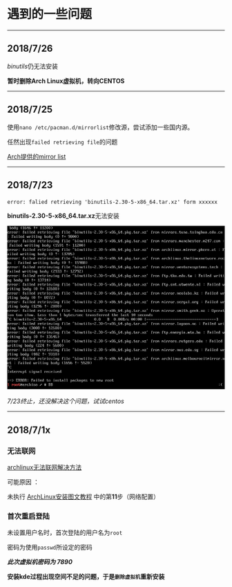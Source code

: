  遇到的一些问题
=========

-----------
## 2018/7/26 ##
*binutils*仍无法安装

**暂时删除Arch Linux虚拟机，转向CENTOS**

----------------
## 2018/7/25 ##
使用`nano /etc/pacman.d/mirrorlist`修改源，尝试添加一些国内源。

任然出现`failed retrieving file`的问题

[Arch提供的mirror list](https://www.archlinux.org/mirrors/ "以country排序方便寻找")

-----------------
## 2018/7/23 ##

`error: falied retrieving 'binutils-2.30-5-x86_64.tar.xz' form xxxxxx`

**binutils-2.30-5-x86_64.tar.xz**无法安装

![错误截图](https://github.com/JMTBB/Arch-Linux/blob/master/screenshots/Snipaste_2018-07-23_19-51-29.png "已更改mirrorlist")

*7/23终止，还没解决这个问题，试试centos*

---------------------
## 2018/7/1x ##

### 无法联网

[archlinux无法联网解决方法](https://blog.csdn.net/killzero/article/details/8857224)

可能原因 ：

未执行 [ArchLinux安装图文教程](https://blog.csdn.net/r8l8q8/article/details/76516523) 中的第**11**步（网络配置）

### 首次重启登陆

未设置用户名时，首次登陆的用户名为` root `

密码为使用` passwd `所设定的密码

***此次虚拟机密码为 7890***

**安装kde过程出现空间不足的问题，于是`删除虚拟机`重新安装**
